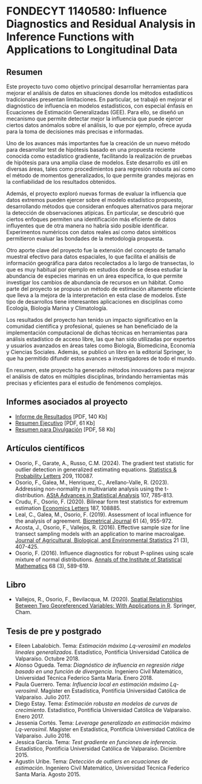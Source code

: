 # FONDECYT 1140580: Influence Diagnostics and Residual Analysis in Inference Functions with Applications to Longitudinal Data

## Resumen
Este proyecto tuvo como objetivo principal desarrollar herramientas para mejorar el análisis de datos en situaciones donde los métodos estadísticos tradicionales presentan limitaciones. En particular, se trabajó en mejorar el diagnóstico de influencia en modelos estadísticos, con especial énfasis en Ecuaciones de Estimación Generalizadas (GEE). Para ello, se diseñó un mecanismo que permite detectar mejor la influencia que puede ejercer ciertos datos anómalos sobre el análisis, lo que por ejemplo, ofrece ayuda para la toma de decisiones más precisas e informadas.

Uno de los avances más importantes fue la creación de un nuevo método para desarrollar test de hipótesis basado en una propuesta reciente conocida como estadístico gradiente, facilitando la realización de pruebas de hipótesis para una amplia clase de modelos. Este desarrollo es útil en diversas áreas, tales como procedimientos para regresión robusta así como el método de momentos generalizados, lo que permite grandes mejoras en la confiabilidad de los resultados obtenidos.

Además, el proyecto exploró nuevas formas de evaluar la influencia que datos extremos pueden ejercer sobre el modelo estadístico propuesto, desarrollando métodos que consideran enfoques alternativos para mejorar la detección de observaciones atípicas. En particular, se descubrió que ciertos enfoques permiten una identificación más eficiente de datos influyentes que de otra manera no habría sido posible identificar. Experimentos numéricos con datos reales así como datos sintéticos permitieron evaluar las bondades de la metodología propuesta.

Otro aporte clave del proyecto fue la extensión del concepto de tamaño muestral efectivo para datos espaciales, lo que facilita el análisis de información geográfica para datos recolectados a lo largo de transectas, lo que es muy habitual por ejemplo en estudios donde se desea estudiar la abundancia de especies marinas en un área específica, lo que permite investigar los cambios de abundancia de recursos en un hábitat. Como parte del proyecto se propuso un método de estimación altamente eficiente que lleva a la mejora de la interpretación en esta clase de modelos. Este tipo de desarrollos tiene interesantes aplicaciones en disciplinas como Ecología, Biología Marina y Climatología.

Los resultados del proyecto han tenido un impacto significativo en la comunidad científica y profesional, quienes se han beneficiado de la implementación computacional de dichas técnicas en herramientas para análisis estadístico de acceso libre, las que han sido utilizadas por expertos y usuarios avanzados en áreas tales como Biología, Biomedicina, Economía y Ciencias Sociales. Además, se publicó un libro en la editorial Springer, lo que ha permitido difundir estos avances a investigadores de todo el mundo.

En resumen, este proyecto ha generado métodos innovadores para mejorar el análisis de datos en múltiples disciplinas, brindando herramientas más precisas y eficientes para el estudio de fenómenos complejos.

## Informes asociados al proyecto 
- [Informe de Resultados](Informes/Resultados_1140580.pdf) [PDF, 140 Kb]
- [Resumen Ejecutivo](Informes/Resumen-Final_1140580.pdf) [PDF, 61 Kb]
- [Resumen para Divulgación](Informes/Resumen-Divulgacion_1140580.pdf) [PDF, 58 Kb]

## Artículos científicos
- Osorio, F., Garate, A., Russo, C.M. (2024). The gradient test statistic for outlier detection in generalized estimating equations. [Statistics & Probability Letters](https://doi.org/10.1016/j.spl.2024.110087) 209, 110087.
- Osorio, F., Galea, M., Henriquez, C., Arellano-Valle, R. (2023). Addressing non-normality in multivariate analysis using the t-distribution. [AStA Advances in Statistical Analysis](https://doi.org/10.1007/s10182-022-00468-2) 107, 785-813.
- Crudu, F., Osorio, F. (2020). Bilinear form test statistics for extremum estimation [Economics Letters](https://doi.org/10.1016/j.econlet.2019.108885) 187, 108885.
- Leal, C., Galea, M., Osorio, F. (2019). Assessment of local influence for the analysis of agreement. [Biometrical Journal](https://doi.org/10.1002/bimj.201800124) 61 (4), 955-972.
- Acosta, J., Osorio, F., Vallejos, R. (2016). Effective sample size for line transect sampling models with an application to marine macroalgae. [Journal of Agricultural, Biological, and Environmental Statistics](https://doi.org/10.1007/s13253-016-0252-7) 21 (3), 407-425.
- Osorio, F. (2016). Influence diagnostics for robust P-splines using scale mixture of normal distributions. [Annals of the Institute of Statistical Mathematics](https://doi.org/10.1007/s10463-015-0506-0) 68 (3), 589-619.

## Libro
- Vallejos, R., Osorio, F., Bevilacqua, M. (2020). [Spatial Relationships Between Two Georeferenced Variables: With Applications in R](https://doi.org/10.1007/978-3-030-56681-4). Springer, Cham.

## Tesis de pre y postgrado
- Eileen Labalobich. Tema: _Estimación máximo Lq-verosímil en modelos lineales generalizados_. Estadístico, Pontificia Universidad Católica de Valparaíso. Octubre 2018.
- Alonso Ogueda. Tema: _Diagnóstico de influencia en regresión ridge basado en una función de divergencia_.  Ingeniero Civil Matemático, Universidad Técnica Federico Santa María. Enero 2018.
- Paula Guerrero. Tema: _Influencia local en estimación máximo Lq-verosímil_. Magíster en Estadística, Pontificia Universidad Católica de Valparaíso. Julio 2017.
- Diego Estay. Tema: _Estimación robusta en modelos de curvas de crecimiento_. Estadístico, Pontificia Universidad Católica de Valparaíso. Enero 2017.
- Jessenia Cortés. Tema: _Leverage generalizado en estimación máximo Lq-verosímil_. Magíster en Estadística, Pontificia Universidad Católica de Valparaíso. Julio 2016.
- Jessica García. Tema: _Test gradiente en funciones de inferencia_. Estadístico, Pontificia Universidad Católica de Valparaíso. Diciembre 2015.
- Agustín Uribe. Tema: _Detección de outliers en ecuaciones de estimación_. Ingeniero Civil Matemático, Universidad Técnica Federico Santa María. Agosto 2015.
